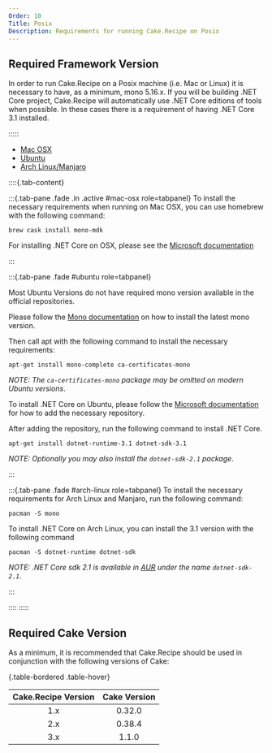 ```yaml
---
Order: 10
Title: Posix
Description: Requirements for running Cake.Recipe on Posix
---
```


## Required Framework Version

In order to run Cake.Recipe on a Posix machine (i.e. Mac or Linux) it is necessary to have, as a minimum, mono 5.16.x.
If you will be building .NET Core project, Cake.Recipe will automatically use .NET Core editions of tools when possible.
In these cases there is a requirement of having .NET Core 3.1 installed.

:::::

<ul class="nav nav-tabs" role="tablist">
    <li role="presentation" class="active">
        <a href="#mac-osx" role="tab" data-toggle="tab">Mac OSX</a>
    </li>
    <li role="presentation">
        <a href="#ubuntu" role="tab" data-toggle="tab">Ubuntu</a>
    </li>
    <li role="presentation">
        <a href="#arch-linux" role="tab" data-toggle="tab">Arch Linux/Manjaro</a>
    </li>
</ul>

::::{.tab-content}

:::{.tab-pane .fade .in .active #mac-osx role=tabpanel}
To install the necessary requirements when running on Mac OSX, you can use homebrew with the following command:

```console
brew cask install mono-mdk
```

For installing .NET Core on OSX, please see the [Microsoft documentation](https://docs.microsoft.com/nb-no/dotnet/core/install/macos)

:::

:::{.tab-pane .fade #ubuntu role=tabpanel}

Most Ubuntu Versions do not have required mono version available in the official repositories.

Please follow the [Mono documentation](https://www.mono-project.com/download/stable/#download-lin-ubuntu) on how to install the latest mono version.

Then call apt with the following command to install the necessary requirements:

```console
apt-get install mono-complete ca-certificates-mono
```

_NOTE: The `ca-certificates-mono` package may be omitted on modern Ubuntu versions_.

To install .NET Core on Ubuntu, please follow the [Microsoft documentation](https://docs.microsoft.com/nb-no/dotnet/core/install/macos) for how
to add the necessary repository.

After adding the repository, run the following command to install .NET Core.

```shell
apt-get install dotnet-runtime-3.1 dotnet-sdk-3.1
```

_NOTE: Optionally you may also install the `dotnet-sdk-2.1` package_.

:::

:::{.tab-pane .fade #arch-linux role=tabpanel}
To install the necessary requirements for Arch Linux and Manjaro, run the following command:

```console
pacman -S mono
```

To install .NET Core on Arch Linux, you can install the 3.1 version with the following command

```console
pacman -S dotnet-runtime dotnet-sdk
```

_NOTE: .NET Core sdk 2.1 is available in [AUR](https://aur.archlinux.org/packages/dotnet-sdk-2.1) under the name `dotnet-sdk-2.1`_.

:::

::::
:::::

## Required Cake Version

As a minimum, it is recommended that Cake.Recipe should be used in conjunction with the following versions of Cake:

{.table-bordered .table-hover}

| Cake.Recipe Version | Cake Version |
| :-----------------: | :----------: |
|         1.x         |    0.32.0    |
|         2.x         |    0.38.4    |
|         3.x         |    1.1.0     |
